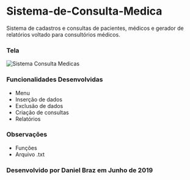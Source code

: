 # Sistema-de-Consulta-Medica
 Sistema de cadastros e consultas de pacientes, médicos e gerador de relatórios voltado para consultórios médicos.

### Tela
![Sistema Consulta Medicas](https://github.com/drzbraz/Sistema-de-Consulta-Medica/blob/master/Imagem.png)
 
### Funcionalidades Desenvolvidas
* Menu
* Inserção de dados
* Exclusão de dados
* Criação de consultas
* Relatórios

### Observações
* Funções
* Arquivo .txt

### Desenvolvido por Daniel Braz em Junho de 2019
